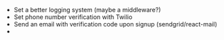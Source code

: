 * Set a better logging system (maybe a middleware?)
* Set phone number verification with Twilio
* Send an email with verification code upon signup (sendgrid/react-mail)
* 